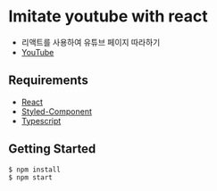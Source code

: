 # Imitate youtube with react
- 리액트를 사용하여 유튜브 페이지 따라하기
- [YouTube](https://www.youtube.com/)

## Requirements

- [React](https://ko.reactjs.org/)
- [Styled-Component](https://www.styled-components.com/)
- [Typescript](https://www.typescriptlang.org/)

## Getting Started

```sh
$ npm install
$ npm start
```
